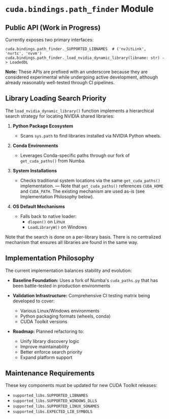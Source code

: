 # `cuda.bindings.path_finder` Module

## Public API (Work in Progress)

Currently exposes two primary interfaces:

```
cuda.bindings.path_finder._SUPPORTED_LIBNAMES  # ('nvJitLink', 'nvrtc', 'nvvm')
cuda.bindings.path_finder._load_nvidia_dynamic_library(libname: str) -> LoadedDL
```

**Note:**
These APIs are prefixed with an underscore because they are considered
experimental while undergoing active development, although already
reasonably well-tested through CI pipelines.

## Library Loading Search Priority

The `load_nvidia_dynamic_library()` function implements a hierarchical search
strategy for locating NVIDIA shared libraries:

1. **Python Package Ecosystem**
   - Scans `sys.path` to find libraries installed via NVIDIA Python wheels.

2. **Conda Environments**
   - Leverages Conda-specific paths through our fork of `get_cuda_paths()` from Numba.

3. **System Installations**
   - Checks traditional system locations via the same `get_cuda_paths()` implementation.
     — Note that `get_cuda_paths()` references `CUDA_HOME` and `CUDA_PATH`. The existing
     mechanism are used as-is (see Implementation Philosophy below).

4. **OS Default Mechanisms**
   - Falls back to native loader:
     - `dlopen()` on Linux
     - `LoadLibraryW()` on Windows

Note that the search is done on a per-library basis. There is no centralized
mechanism that ensures all libraries are found in the same way.

## Implementation Philosophy

The current implementation balances stability and evolution:

- **Baseline Foundation:** Uses a fork of Numba's `cuda_paths.py` that has been
  battle-tested in production environments

- **Validation Infrastructure:** Comprehensive CI testing matrix being developed to cover:
  - Various Linux/Windows environments
  - Python packaging formats (wheels, conda)
  - CUDA Toolkit versions

- **Roadmap:** Planned refactoring to:
  - Unify library discovery logic
  - Improve maintainability
  - Better enforce search priority
  - Expand platform support

## Maintenance Requirements

These key components must be updated for new CUDA Toolkit releases:

- `supported_libs.SUPPORTED_LIBNAMES`
- `supported_libs.SUPPORTED_WINDOWS_DLLS`
- `supported_libs.SUPPORTED_LINUX_SONAMES`
- `supported_libs.EXPECTED_LIB_SYMBOLS`
